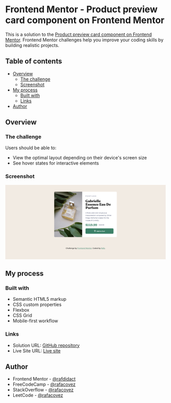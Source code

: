 # Frontend Mentor - Product preview card component on Frontend Mentor

This is a solution to the [Product preview card component on Frontend Mentor](https://www.frontendmentor.io/challenges/product-preview-card-component-GO7UmttRfa). Frontend Mentor challenges help you improve your coding skills by building realistic projects. 

## Table of contents

- [Overview](#overview)
  - [The challenge](#the-challenge)
  - [Screenshot](#screenshot)
- [My process](#my-process)
  - [Built with](#built-with)
  - [Links](#links)
- [Author](#author)

## Overview

### The challenge

Users should be able to:

- View the optimal layout depending on their device's screen size
- See hover states for interactive elements

### Screenshot

![](./images/preview.png)

## My process

### Built with

- Semantic HTML5 markup
- CSS custom properties
- Flexbox
- CSS Grid
- Mobile-first workflow

### Links

- Solution URL: [GitHub repository](https://github.com/rafacovez/product-preview-card-component)
- Live Site URL: [Live site](https://product-preview-card-component-ten-gamma.vercel.app/)

## Author

- Frontend Mentor - [@rafdidact](https://www.frontendmentor.io/profile/rafacovez)
- FreeCodeCamp - [@rafacovez](https://www.freecodecamp.org/rafacovez)
- StackOverflow - [@rafacovez](https://stackoverflow.com/users/15068150/ad%c3%a1n-est%c3%a9vez)
- LeetCode - [@rafacovez](https://leetcode.com/rafacovez/)
